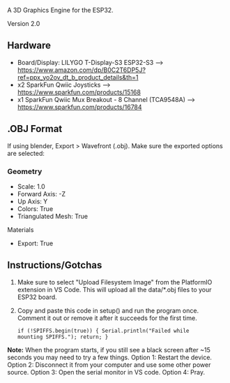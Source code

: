 A 3D Graphics Engine for the ESP32.

Version 2.0
<h2>Hardware</h2>

- Board/Display: LILYGO T-Display-S3 ESP32-S3 --> https://www.amazon.com/dp/B0C2T6DP5J?ref=ppx_yo2ov_dt_b_product_details&th=1
- x2 SparkFun Qwiic Joysticks --> https://www.sparkfun.com/products/15168
- x1 SparkFun Qwiic Mux Breakout - 8 Channel (TCA9548A) --> https://www.sparkfun.com/products/16784

<h2>.OBJ Format</h2>
If using blender, Export > Wavefront (.obj). Make sure the exported options are selected:
<h3>Geometry</h3>

- Scale: 1.0
- Forward Axis: -Z
- Up Axis: Y
- Colors: True
- Triangulated Mesh: True
  
Materials
- Export: True

<h2>Instructions/Gotchas</h2>

1. Make sure to select "Upload Filesystem Image" from the PlatformIO extension in VS Code. This will upload all the data/*.obj files to your ESP32 board. 
2. Copy and paste this code in setup() and run the program once. Comment it out or remove it after it succeeds for the first time.

    <code>if (!SPIFFS.begin(true))
    {
     Serial.println("Failed while mounting SPIFFS.");
     return;
    }</code>

<b>Note:</b> When the program starts, if you still see a black screen after ~15 seconds you may need to try a few things. Option 1: Restart the device. Option 2: Disconnect it from your computer and use some other power source. Option 3: Open the serial monitor in VS code. Option 4: Pray. 
